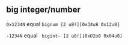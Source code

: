 ## big integer/number

`0x1234N` equal `bignum [2 u8!][0x34u8 0x12u8]`


`-1234N` equal ` bigint- [2 u8!][0xD2u8 0x04u8]`
